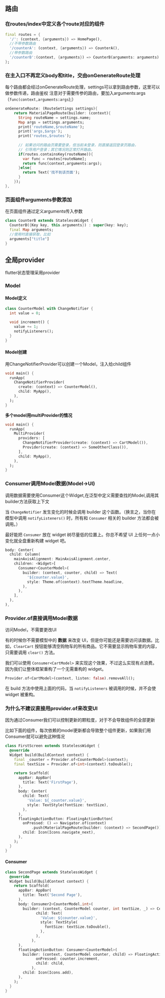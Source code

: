## 路由

### 在routes/index中定义各个route对应的组件

```dart
final routes = {
  '/': (context, {arguments}) => HomePage(),
  //不带参数路由
  '/counterA': (context, {arguments}) => CounterA(),
  //带参数路由
  '/counterB':(context, {arguments}) => CounterB(arguments: arguments)
};
```

### 在主入口不再定义body和title，交由onGenerateRoute处理

每个路由都会经过onGenerateRoute处理，settings可以拿到路由参数，这里可以做参数传递，路由鉴权
注意对于需要传参的路由，要加入arguments:args（```func(context,arguments:args```);）
```dart
onGenerateRoute: (RouteSettings settings){
    return MaterialPageRoute(builder: (context){
      String routeName = settings.name;
      Map args = settings.arguments;
      print('routeName,$routeName');
      print('args,$args');
      print('routes,$routes');
    
      // 如果访问的路由页需要登录，但当前未登录，则直接返回登录页路由，
      // 引导用户登录；其它情况则正常打开路由。
      if(routes.containsKey(routeName)){
        var func = routes[routeName];
        return func(context,arguments:args);
      }else{
        return Text('找不到该页面');
      }
    });
},
```


### 页面组件arguments参数添加

在页面组件通过定义arguments传入参数

```dart
class CounterB extends StatelessWidget {
  CounterB({Key key, this.arguments}) : super(key: key);
  final Map arguments;
  //使用时直接获取，比如
  arguments["title"]
}
```


## 全局provider

flutter状态管理采用provider


### Model


#### Model定义

```dart
class CounterModel with ChangeNotifier {
  int value = 0;

  void increment() {
    value += 1;
    notifyListeners();
  }
}
```



#### Model创建


用ChangeNotifierProvider可以创建一个Model，注入给child组件

```dart
void main() {
  runApp(
    ChangeNotifierProvider(
      create: (context) => CounterModel(),
      child: MyApp(),
    ),
  );
}
```


**多个model用multiProvider的情况**


```dart
void main() {
  runApp(
    MultiProvider(
      providers: [
        ChangeNotifierProvider(create: (context) => CartModel()),
        Provider(create: (context) => SomeOtherClass()),
      ],
      child: MyApp(),
    ),
  );
}
```


### Consumer调用Model数据(Model->UI)


调用数据需要使用Consumer这个Widget,在泛型中定义需要查找的Model,调用其builder方法获取上下文


当 `ChangeNotifier` 发生变化的时候会调用 builder 这个函数。（换言之，当你在模型中调用 `notifyListeners()` 时，所有和 `Consumer` 相关的 builder 方法都会被调用。）


最好能把 `Consumer` 放在 widget 树尽量低的位置上。你总不希望 UI 上任何一点小变化就全盘重新构建 widget 吧。

```dart
body: Center(
  child: Column(
    mainAxisAlignment: MainAxisAlignment.center,
    children: <Widget>[
      Consumer<CounterModel>(
        builder: (context, counter, child) => Text(
          '${counter.value}',
          style: Theme.of(context).textTheme.headline,
        ),
      ),
    ],
  ),
),
```


### Provider.of直接调用Model数据



访问Model，不需要更改UI


有的时候你不需要模型中的 **数据** 来改变 UI，但是你可能还是需要访问该数据。比如，`ClearCart` 按钮能够清空购物车的所有商品。它不需要显示购物车里的内容，只需要调用 `clear()` 方法。

我们可以使用 `Consumer<CartModel>` 来实现这个效果，不过这么实现有点浪费。因为我们让整体框架重构了一个无需重构的 widget。

```dart
Provider.of<CartModel>(context, listen: false).removeAll();
```


在 build 方法中使用上面的代码，当 `notifyListeners` 被调用的时候，并不会使 widget 被重构。

### 为什么不建议直接用provider.of来改变UI


因为通过Consumer我们可以控制更新的颗粒度，对于不会导致组件的全部更新


比如下面的组件，每次依赖的model更新都会导致整个组件更新，如果我们用Consumer就可以避免这种情况

```dart
class FirstScreen extends StatelessWidget {
  @override
  Widget build(BuildContext context) {
    final _counter = Provider.of<CounterModel>(context);
    final textSize = Provider.of<int>(context).toDouble();

    return Scaffold(
      appBar: AppBar(
        title: Text('FirstPage'),
      ),
      body: Center(
        child: Text(
          'Value: ${_counter.value}',
          style: TextStyle(fontSize: textSize),
        ),
      ),
      floatingActionButton: FloatingActionButton(
        onPressed: () => Navigator.of(context)
            .push(MaterialPageRoute(builder: (context) => SecondPage())),
        child: Icon(Icons.navigate_next),
      ),
    );
  }
}

```






#### Consumer


```dart
class SecondPage extends StatelessWidget {
  @override
  Widget build(BuildContext context) {
    return Scaffold(
      appBar: AppBar(
        title: Text('Second Page'),
      ),
      body: Consumer2<CounterModel,int>(
        builder: (context, CounterModel counter, int textSize, _) => Center(
              child: Text(
                'Value: ${counter.value}',
                style: TextStyle(
                  fontSize: textSize.toDouble(),
                ),
              ),
            ),
      ),
      floatingActionButton: Consumer<CounterModel>(
        builder: (context, CounterModel counter, child) => FloatingActionButton(
              onPressed: counter.increment,
              child: child,
            ),
        child: Icon(Icons.add),
      ),
    );
  }
}
```

